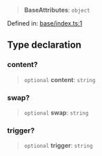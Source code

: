 > **BaseAttributes**: `object`

Defined in: [base/index.ts:1](https://github.com/rossrobino/components/blob/main/packages/drab/src/base/index.ts#L1)

## Type declaration

<a id="content"></a>

### content?

> `optional` **content**: `string`

<a id="swap"></a>

### swap?

> `optional` **swap**: `string`

<a id="trigger"></a>

### trigger?

> `optional` **trigger**: `string`
